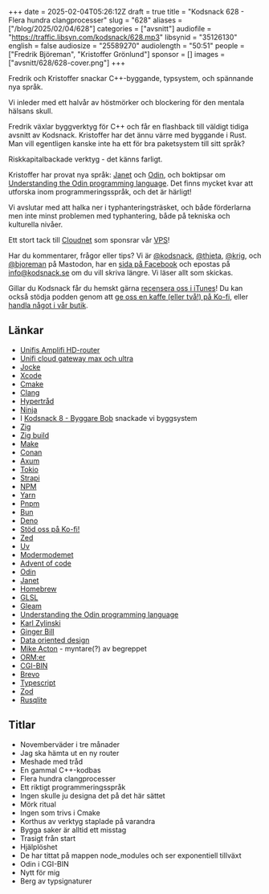 +++
date = 2025-02-04T05:26:12Z
draft = true
title = "Kodsnack 628 - Flera hundra clangprocesser"
slug = "628"
aliases = ["/blog/2025/02/04/628"]
categories = ["avsnitt"]
audiofile = "https://traffic.libsyn.com/kodsnack/628.mp3"
libsynid = "35126130"
english = false
audiosize = "25589270"
audiolength = "50:51"
people = ["Fredrik Björeman", "Kristoffer Grönlund"]
sponsor = []
images = ["avsnitt/628/628-cover.png"]
+++

Fredrik och Kristoffer snackar C++-byggande, typsystem, och spännande nya språk.

Vi inleder med ett halvår av höstmörker och blockering för den mentala hälsans skull.

Fredrik växlar byggverktyg för C++ och får en flashback till väldigt tidiga avsnitt av Kodsnack. Kristoffer har det ännu värre med byggande i Rust. Man vill egentligen kanske inte ha ett för bra paketsystem till sitt språk?

Riskkapitalbackade verktyg - det känns farligt.

Kristoffer har provat nya språk: [Janet](https://janet-lang.org/) och [Odin](https://odin-lang.org/), och boktipsar om [Understanding the Odin programming language](https://odinbook.com/). Det finns mycket kvar att utforska inom programmeringsspråk, och det är härligt!

Vi avslutar med att halka ner i typhanteringsträsket, och både förderlarna men inte minst problemen med typhantering, både på tekniska och kulturella nivåer.

Ett stort tack till [Cloudnet](https://www.cloudnet.se) som sponsrar vår [VPS](https://en.wikipedia.org/wiki/Virtual_private_server)!

Har du kommentarer, frågor eller tips? Vi är [@kodsnack](https://social.podsnack.se/@kodsnack), [@thieta](https://6510.nu/@thieta), [@krig](https://6510.nu/@krig), och [@bjoreman](https://toot.cafe/@bjoreman) på Mastodon, har en [sida på Facebook](https://www.facebook.com/) och epostas på [info@kodsnack.se](mailto:info@kodsnack.se) om du vill skriva längre. Vi läser allt som skickas.

Gillar du Kodsnack får du hemskt gärna [recensera oss i iTunes](https://itunes.apple.com/se/podcast/kodsnack/id561631498?l=en)! Du kan också stödja podden genom att <a href="https://ko-fi.com/kodsnack" rel="payment">ge oss en kaffe (eller två!) på Ko-fi</a>, eller [handla något i vår butik](https://shop.spreadshirt.se/kodsnack/).

## Länkar
* [Unifis Amplifi HD-router](https://amplifi.com/amplifi-hd)
* [Unifi cloud gateway max och ultra](https://ui.com/eu/en/cloud-gateways/compact)
* [Jocke](https://www.melin.org/)
* [Xcode](https://en.wikipedia.org/wiki/Xcode)
* [Cmake](https://en.wikipedia.org/wiki/CMake)
* [Clang](https://en.wikipedia.org/wiki/Clang)
* [Hypertråd](https://en.wikipedia.org/wiki/Hyper-threading)
* [Ninja](https://en.wikipedia.org/wiki/Ninja_%28build_system%29)
* I [Kodsnack 8 - Byggare Bob](https://kodsnack.se/8/) snackade vi byggsystem
* [Zig](https://ziglang.org/)
* [Zig build](https://ziglang.org/learn/build-system/)
* [Make](https://en.wikipedia.org/wiki/Make_%28software%29)
* [Conan](https://conan.io/)
* [Axum](https://docs.rs/axum/latest/axum/)
* [Tokio](https://docs.rs/tokio/1.42.0/tokio/index.html)
* [Strapi](https://strapi.io/)
* [NPM](https://en.wikipedia.org/wiki/Npm)
* [Yarn](https://en.wikipedia.org/wiki/Yarn_%28package_manager%29)
* [Pnpm](https://en.wikipedia.org/wiki/Pnpm)
* [Bun](https://en.wikipedia.org/wiki/Bun_%28software%29)
* [Deno](https://en.wikipedia.org/wiki/Deno_%28software%29)
* [Stöd oss på Ko-fi!](https://ko-fi.com/kodsnack)
* [Zed](https://zed.dev/)
* [Uv](https://astral.sh/blog/uv)
* [Modermodemet](https://modermodemet.se/)
* [Advent of code](https://adventofcode.com/2024/about)
* [Odin](https://odin-lang.org/)
* [Janet](https://janet-lang.org/)
* [Homebrew](https://brew.sh/)
* [GLSL](https://en.wikipedia.org/wiki/OpenGL_Shading_Language)
* [Gleam](https://en.wikipedia.org/wiki/Gleam_%28programming_language%29)
* [Understanding the Odin programming language](https://odinbook.com/)
* [Karl Zylinski](https://zylinski.se/)
* [Ginger Bill](https://www.gingerbill.org/)
* [Data oriented design](https://dataorientedprogramming.wordpress.com/tag/mike-acton/)
* [Mike Acton](https://www.youtube.com/watch?v=rX0ItVEVjHc) - myntare(?) av begreppet
* [ORM:er](https://en.wikipedia.org/wiki/Object%E2%80%93relational_mapping)
* [CGI-BIN](https://en.wikipedia.org/wiki/Common_Gateway_Interface)
* [Brevo](https://en.wikipedia.org/wiki/Brevo)
* [Typescript](https://en.wikipedia.org/wiki/TypeScript)
* [Zod](https://zod.dev/)
* [Rusqlite](https://docs.rs/rusqlite/latest/rusqlite/)

## Titlar
* Novemberväder i tre månader
* Jag ska hämta ut en ny router
* Meshade med tråd
* En gammal C++-kodbas
* Flera hundra clangprocesser
* Ett riktigt programmeringsspråk
* Ingen skulle ju designa det på det här sättet
* Mörk ritual
* Ingen som trivs i Cmake
* Korthus av verktyg staplade på varandra
* Bygga saker är alltid ett misstag
* Trasigt från start
* Hjälplöshet
* De har tittat på mappen node_modules och ser exponentiell tillväxt
* Odin i CGI-BIN
* Nytt för mig
* Berg av typsignaturer
 